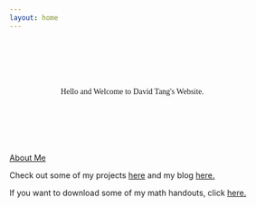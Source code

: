 ```yaml
---
layout: home
---
```

<link rel="stylesheet" type="text/css" media="all" href="styles.css" />


<div style="font-family:verdana; text-align: center; margin-top: 100px;
  margin-bottom: 100px;
  margin-right: 150px;
  margin-left: 80px;"> Hello and Welcome to David Tang's Website.</div>


<a href="/about" class="button-dark">
  About Me </a>

Check out some of my projects [here](/projects) and my blog [here.](/my-blog)

If you want to download some of my math handouts, click [here.](https://github.com/itangdav/my-blog/tree/master/assets)
